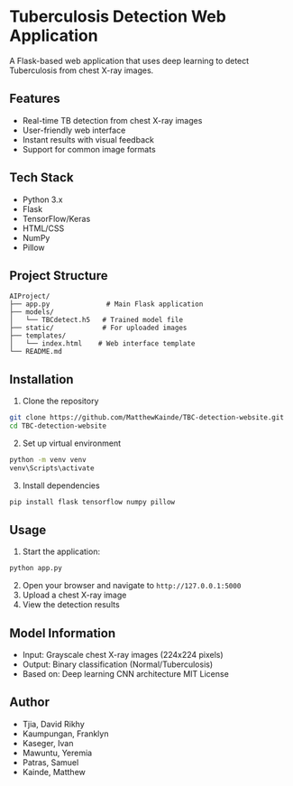 # Tuberculosis Detection Web Application

A Flask-based web application that uses deep learning to detect Tuberculosis from chest X-ray images.

## Features
- Real-time TB detection from chest X-ray images
- User-friendly web interface
- Instant results with visual feedback
- Support for common image formats

## Tech Stack
- Python 3.x
- Flask
- TensorFlow/Keras
- HTML/CSS
- NumPy
- Pillow

## Project Structure
```
AIProject/
├── app.py              # Main Flask application
├── models/
│   └── TBCdetect.h5   # Trained model file
├── static/            # For uploaded images
├── templates/
│   └── index.html    # Web interface template
└── README.md
```

## Installation

1. Clone the repository
```bash
git clone https://github.com/MatthewKainde/TBC-detection-website.git
cd TBC-detection-website
```

2. Set up virtual environment
```bash
python -m venv venv
venv\Scripts\activate
```

3. Install dependencies
```bash
pip install flask tensorflow numpy pillow
```

## Usage
1. Start the application:
```bash
python app.py
```

2. Open your browser and navigate to `http://127.0.0.1:5000`
3. Upload a chest X-ray image
4. View the detection results

## Model Information
- Input: Grayscale chest X-ray images (224x224 pixels)
- Output: Binary classification (Normal/Tuberculosis)
- Based on: Deep learning CNN architecture
MIT License

## Author
- Tjia, David Rikhy
- Kaumpungan, Franklyn
- Kaseger, Ivan
- Mawuntu, Yeremia 
- Patras, Samuel
- Kainde, Matthew